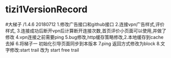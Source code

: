 # tizi1VersionRecord


#大梯子 /1.4.6   20180712
1.修改广告接口和github接口
2.连接vpn广告样式,评价样式,
3.连接成功后断开vpn后计算断开连接次数,首页评价小页面可以使用,并做了修改
4.vpn连接之前需要ping
5.bug修改,http缓存策略修改,2.本地缓存到cache去掉
6.将梯子一 初始化引导页面同步到本版本
7.ping 返回方式修改为block
8.文字修改:start trail 改为 start free trail
